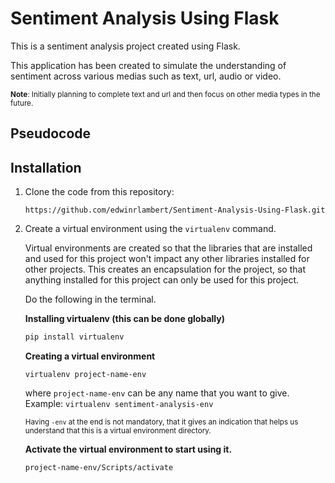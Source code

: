 # Sentiment Analysis Using Flask

This is a sentiment analysis project created using Flask.

This application has been created to simulate the understanding of sentiment across various medias such as text, url, audio or video.

<small>**Note**: Initially planning to complete text and url and then focus on other media types in the future.</small>

## Pseudocode

## Installation

1. Clone the code from this repository:

   ```
   https://github.com/edwinrlambert/Sentiment-Analysis-Using-Flask.git
   ```

2. Create a virtual environment using the `virtualenv` command.

   Virtual environments are created so that the libraries that are installed and used for this project won't impact any other libraries installed for other projects. This creates an encapsulation for the project, so that anything installed for this project can only be used for this project.

   Do the following in the terminal.

   **Installing virtualenv (this can be done globally)**

   ```py
   pip install virtualenv
   ```

   **Creating a virtual environment**

   ```
   virtualenv project-name-env
   ```

   where `project-name-env` can be any name that you want to give. Example: `virtualenv sentiment-analysis-env`

   <small>Having `-env` at the end is not mandatory, that it gives an indication that helps us understand that this is a virtual environment directory.</small>

   **Activate the virtual environment to start using it.**

   ```
   project-name-env/Scripts/activate
   ```
